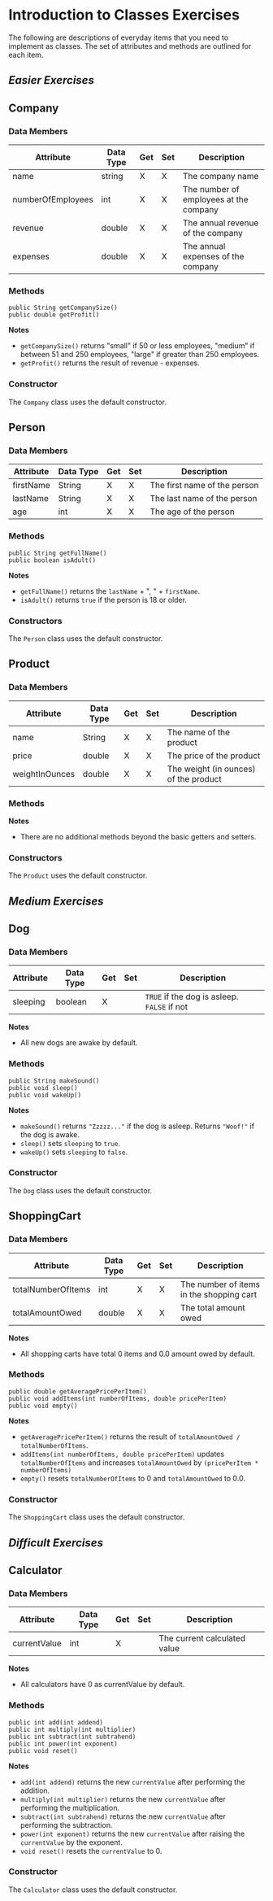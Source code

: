 # Introduction to Classes  Exercises

The following are descriptions of everyday items that you need to implement as classes. The set of attributes and methods are outlined for each item.

## *Easier Exercises*
## Company

### Data Members

| Attribute        | Data Type | Get | Set | Description |
|------------------|-----------|-----|-----|-------------|
| name             | string    | X   | X   | The company name|
| numberOfEmployees| int       | X   | X   | The number of employees at the company|
| revenue          | double    | X   | X   | The annual revenue of the company|
| expenses         | double    | X   | X   | The annual expenses of the company|

### Methods

    public String getCompanySize()
    public double getProfit()

**Notes**
- `getCompanySize()` returns "small" if 50 or less employees, "medium" if between 51 and 250 employees, "large" if greater than 250 employees.
- `getProfit()` returns the result of revenue - expenses.

### Constructor

The `Company` class uses the default constructor.

## Person

### Data Members

| Attribute | Data Type | Get | Set | Description |
|-----------|-----------|-----|-----|-------------|
| firstName | String    | X   | X   | The first name of the person|
| lastName  | String    | X   | X   | The last name of the person|
| age       | int       | X   | X   | The age of the person|

### Methods

    public String getFullName()
    public boolean isAdult()

**Notes**
- `getFullName()` returns the `lastName` + ", " + `firstName`.
- `isAdult()` returns `true` if the person is 18 or older.

### Constructors

The `Person` class uses the default constructor.

## Product

### Data Members

| Attribute      | Data Type | Get | Set | Description |
|----------------|-----------|-----|-----|-------------|
| name           | String    | X   | X   | The name of the product|
| price          | double    | X   | X   | The price of the product|
| weightInOunces | double    | X   | X   | The weight (in ounces) of the product|

### Methods

**Notes**
- There are no additional methods beyond the basic getters and setters.

### Constructors

The `Product` uses the default constructor.

## *Medium Exercises*
## Dog

### Data Members

| Attribute | Data Type | Get | Set | Description |
|-----------|-----------|-----|-----|-------------|
| sleeping  | boolean   | X   |     | `TRUE` if the dog is asleep. `FALSE` if not|

**Notes**
- All new dogs are awake by default.

### Methods

    public String makeSound()
    public void sleep()
    public void wakeUp()

**Notes**
- `makeSound()` returns `"Zzzzz..."` if the dog is asleep. Returns `"Woof!"` if the dog is awake.
- `sleep()` sets `sleeping` to `true`.
- `wakeUp()` sets `sleeping` to `false`.

### Constructor

The `Dog` class uses the default constructor.

## ShoppingCart

### Data Members

| Attribute          | Data Type | Get | Set | Description |
|--------------------|-----------|-----|-----|-------------|
| totalNumberOfItems | int       | X   | X   | The number of items in the shopping cart|
| totalAmountOwed    | double    | X   | X   | The total amount owed|

**Notes**
- All shopping carts have total 0 items and 0.0 amount owed by default.

### Methods

    public double getAveragePricePerItem()
    public void addItems(int numberOfItems, double pricePerItem)
    public void empty()

**Notes**
- `getAveragePricePerItem()` returns the result of `totalAmountOwed / totalNumberOfItems`.
- `addItems(int numberOfItems, double pricePerItem)` updates `totalNumberOfItems` and increases `totalAmountOwed` by `(pricePerItem * numberOfItems)`
- `empty()` resets `totalNumberOfItems` to 0 and `totalAmountOwed` to 0.0.

### Constructor

The `ShoppingCart` class uses the default constructor.

## *Difficult Exercises*
## Calculator

### Data Members

| Attribute    | Data Type | Get | Set | Description |
|--------------|-----------|-----|-----|-------------|
| currentValue | int       | X   |     | The current calculated value|

**Notes**
- All calculators have 0 as currentValue by default.

### Methods

    public int add(int addend)
    public int multiply(int multiplier)
    public int subtract(int subtrahend)
    public int power(int exponent)
    public void reset()

**Notes**
- `add(int addend)` returns the new `currentValue` after performing the addition.
- `multiply(int multiplier)` returns the new `currentValue` after performing the multiplication.
- `subtract(int subtrahend)` returns the new `currentValue` after performing the subtraction.
- `power(int exponent)` returns the new `currentValue` after raising the `currentValue` by the exponent.
- `void reset()` resets the `currentValue` to 0.

### Constructor

The `Calculator` class uses the default constructor.
